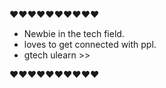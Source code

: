 :heart::heart::heart::heart::heart::heart::heart::heart::heart::heart:

* Newbie in the tech field.
* loves to get connected with ppl.
* gtech ulearn >>
 
:heart::heart::heart::heart::heart::heart::heart::heart::heart::heart:
